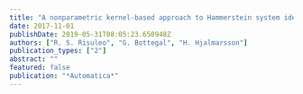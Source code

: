 ```yaml
---
title: "A nonparametric kernel-based approach to Hammerstein system identification"
date: 2017-11-01
publishDate: 2019-05-31T08:05:23.650948Z
authors: ["R. S. Risuleo", "G. Bottegal", "H. Hjalmarsson"]
publication_types: ["2"]
abstract: ""
featured: false
publication: "*Automatica*"
---
```


